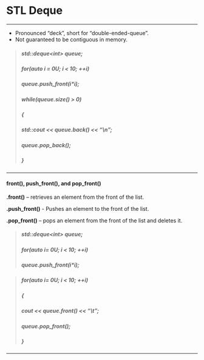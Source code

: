 # STL Deque

---

* Pronounced “deck”, short for “double-ended-queue”.
* Not guaranteed to be contiguous in memory.

> ##### std::deque&lt;int&gt; queue;
>
> ##### for\(auto i = 0U; i &lt; 10; ++i\)
>
> ##### queue.push\_front\(i\*i\);
>
> ##### while\(queue.size\(\) &gt; 0\)
>
> ##### {
>
> ##### std::cout &lt;&lt; queue.back\(\) &lt;&lt; “\n”;
>
> ##### queue.pop\_back\(\);
>
> ##### }

---

#### front\(\), push\_front\(\), and pop\_front\(\)

**.front\(\)** – retrieves an element from the front of the list.

**.push\_front\(\)** - Pushes an element to the front of the list.

**.pop\_front\(\)** – pops an element from the front of the list and deletes it.

> ##### std::deque&lt;int&gt; queue;
>
> ##### for\(auto i= 0U; i &lt; 10; ++i\)
>
> ##### queue.push\_front\(i\*i\);
>
> #####

##### 

> ##### for\(auto i= 0U; i &lt; 10; ++i\)
>
> ##### {
>
> ##### cout &lt;&lt; queue.front\(\) &lt;&lt; “\t”;
>
> ##### queue.pop\_front\(\);
>
> ##### }

---



